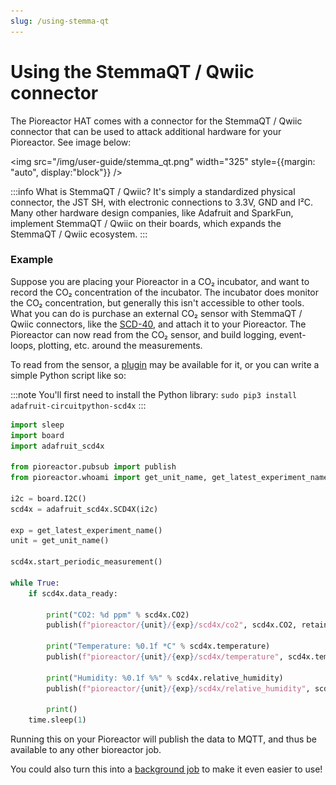```yaml
---
slug: /using-stemma-qt
---
```

# Using the StemmaQT / Qwiic connector


The Pioreactor HAT comes with a connector for the StemmaQT / Qwiic connector that can be used to attack additional hardware for your Pioreactor. See image below:


<img src="/img/user-guide/stemma_qt.png" width="325" style={{margin: "auto", display:"block"}} />


:::info
What is StemmaQT / Qwiic? It's simply a standardized physical connector, the JST SH, with electronic connections to 3.3V, GND and I²C. Many other hardware design companies, like Adafruit and SparkFun, implement StemmaQT / Qwiic on their boards, which expands the StemmaQT / Qwiic ecosystem. 
:::


### Example

Suppose you are placing your Pioreactor in a CO₂ incubator, and want to record the CO₂ concentration of the incubator. The incubator does monitor the CO₂ concentration, but generally this isn't accessible to other tools. What you can do is purchase an external CO₂ sensor with StemmaQT / Qwiic connectors, like the [SCD-40](https://www.adafruit.com/product/5187), and attach it to your Pioreactor. The Pioreactor can now read from the CO₂ sensor, and build logging, event-loops, plotting, etc. around the measurements. 

To read from the sensor, a [plugin](/user-guide/using-community-plugins) may be available for it, or you can write a simple Python script like so:

:::note
You'll first need to install the Python library:
`sudo pip3 install adafruit-circuitpython-scd4x`
:::


```python
import sleep
import board
import adafruit_scd4x

from pioreactor.pubsub import publish
from pioreactor.whoami import get_unit_name, get_latest_experiment_name

i2c = board.I2C()
scd4x = adafruit_scd4x.SCD4X(i2c)

exp = get_latest_experiment_name()
unit = get_unit_name()

scd4x.start_periodic_measurement()

while True:
    if scd4x.data_ready:
        
        print("CO2: %d ppm" % scd4x.CO2)
        publish(f"pioreactor/{unit}/{exp}/scd4x/co2", scd4x.CO2, retain=True)

        print("Temperature: %0.1f *C" % scd4x.temperature)
        publish(f"pioreactor/{unit}/{exp}/scd4x/temperature", scd4x.temperature, retain=True)

        print("Humidity: %0.1f %%" % scd4x.relative_humidity)
        publish(f"pioreactor/{unit}/{exp}/scd4x/relative_humidity", scd4x.relative_humidity, retain=True)

        print()
    time.sleep(1)

```


Running this on your Pioreactor will publish the data to MQTT, and thus be available to any other bioreactor job. 

You could also turn this into a [background job](/developer-guide/intro-background-jobs) to make it even easier to use!
